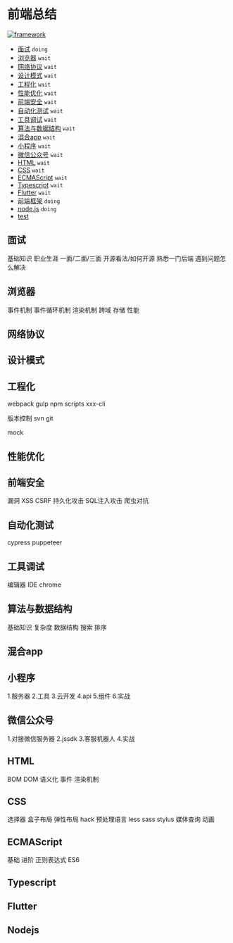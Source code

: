 # 前端总结

[![framework]](./framework/index.md)

[framework]:https://img.shields.io/badge/前端框架-framework-4FC08D?style=flat-square&labelColor=339966&logo=Vue.js&logoColor=fff

* [面试](#面试) `doing`
* [浏览器](#浏览器) `wait`
* [网络协议](#网络协议) `wait`
* [设计模式](#设计模式) `wait`
* [工程化](#工程化) `wait`
* [性能优化](#性能优化) `wait`
* [前端安全](#前端安全) `wait`
* [自动化测试](#自动化测试) `wait`
* [工具调试](#工具调试) `wait`
* [算法与数据结构](#算法与数据结构) `wait`
* [混合app](#混合app) `wait`
* [小程序](#小程序) `wait`
* [微信公众号](#微信公众号) `wait`
* [HTML](#html) `wait`
* [CSS](#css) `wait`
* [ECMAScript](#ecmascript) `wait`
* [Typescript](#typescript) `wait`
* [Flutter](#flutter) `wait`
* [前端框架](#前端框架) `doing`
* [node.js](#nodejs) `doing`
* [test](./test.md)

## 面试

基础知识
职业生涯
一面/二面/三面
开源看法/如何开源
熟悉一门后端
遇到问题怎么解决

## 浏览器

事件机制
事件循环机制
渲染机制
跨域
存储
性能

## 网络协议
## 设计模式
## 工程化

webpack
gulp
npm scripts
xxx-cli

版本控制
svn
git

mock

## 性能优化
## 前端安全

漏洞
XSS
CSRF
持久化攻击
SQL注入攻击
爬虫对抗

## 自动化测试

cypress
puppeteer

## 工具调试

编辑器 IDE
chrome

## 算法与数据结构

基础知识
复杂度
数据结构
搜索
排序

## 混合app

## 小程序

1.服务器
2.工具
3.云开发
4.api
5.组件
6.实战

## 微信公众号

1.对接微信服务器
2.jssdk
3.客服机器人
4.实战

## HTML

BOM
DOM
语义化
事件
渲染机制

## CSS

选择器
盒子布局
弹性布局
hack
预处理语言 less sass stylus
媒体查询
动画

## ECMAScript

基础
进阶
正则表达式
ES6

## Typescript
## Flutter

## Nodejs